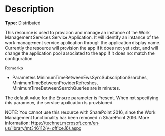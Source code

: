 # Description

**Type:** Distributed

This resource is used to provision and manage an instance of the Work
Management Services Service Application. It will identify an instance of the
work management service application through the application display name.
Currently the resource will provision the app if it does not yet exist, and
will change the application pool associated to the app if it does not match
the configuration.

Remarks

- Parameters MinimumTimeBetweenEwsSyncSubscriptionSearches,
  MinimumTimeBetweenProviderRefreshes, MinimumTimeBetweenSearchQueries are in
  minutes.

The default value for the Ensure parameter is Present. When not specifying this
parameter, the service application is provisioned.

NOTE:
You cannot use this resource with SharePoint 2016, since the Work
Management functionality has been removed in SharePoint 2016.
More information:
https://technet.microsoft.com/en-us/library/mt346112(v=office.16).aspx
